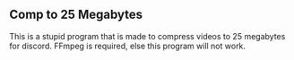 ## Comp to 25 Megabytes
This is a stupid program that is made to compress videos to 25 megabytes for discord.
FFmpeg is required, else this program will not work.
